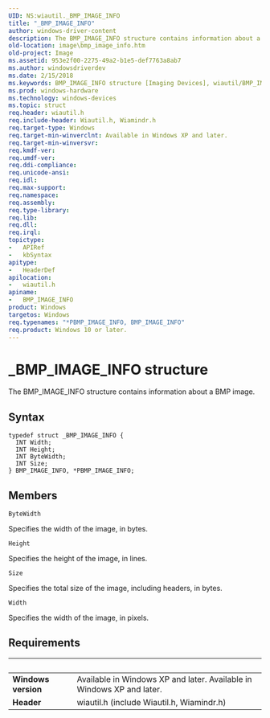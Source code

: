 ```yaml
---
UID: NS:wiautil._BMP_IMAGE_INFO
title: "_BMP_IMAGE_INFO"
author: windows-driver-content
description: The BMP_IMAGE_INFO structure contains information about a BMP image.
old-location: image\bmp_image_info.htm
old-project: Image
ms.assetid: 953e2f00-2275-49a2-b1e5-def7763a8ab7
ms.author: windowsdriverdev
ms.date: 2/15/2018
ms.keywords: BMP_IMAGE_INFO structure [Imaging Devices], wiautil/BMP_IMAGE_INFO, PBMP_IMAGE_INFO, image.bmp_image_info, PBMP_IMAGE_INFO structure pointer [Imaging Devices], wiautil/PBMP_IMAGE_INFO, *PBMP_IMAGE_INFO, BMP_IMAGE_INFO, _BMP_IMAGE_INFO, wiauFncs_b4043c8e-769f-4ab1-9d62-c96dd5d7b487.xml
ms.prod: windows-hardware
ms.technology: windows-devices
ms.topic: struct
req.header: wiautil.h
req.include-header: Wiautil.h, Wiamindr.h
req.target-type: Windows
req.target-min-winverclnt: Available in Windows XP and later.
req.target-min-winversvr: 
req.kmdf-ver: 
req.umdf-ver: 
req.ddi-compliance: 
req.unicode-ansi: 
req.idl: 
req.max-support: 
req.namespace: 
req.assembly: 
req.type-library: 
req.lib: 
req.dll: 
req.irql: 
topictype:
-	APIRef
-	kbSyntax
apitype:
-	HeaderDef
apilocation:
-	wiautil.h
apiname:
-	BMP_IMAGE_INFO
product: Windows
targetos: Windows
req.typenames: "*PBMP_IMAGE_INFO, BMP_IMAGE_INFO"
req.product: Windows 10 or later.
---
```


# _BMP_IMAGE_INFO structure
The BMP_IMAGE_INFO structure contains information about a BMP image.

## Syntax
````
typedef struct _BMP_IMAGE_INFO {
  INT Width;
  INT Height;
  INT ByteWidth;
  INT Size;
} BMP_IMAGE_INFO, *PBMP_IMAGE_INFO;
````

## Members


`ByteWidth`

Specifies the width of the image, in bytes.

`Height`

Specifies the height of the image, in lines.

`Size`

Specifies the total size of the image, including headers, in bytes.

`Width`

Specifies the width of the image, in pixels.


## Requirements
| &nbsp; | &nbsp; |
| ---- |:---- |
| **Windows version** | Available in Windows XP and later. Available in Windows XP and later. |
| **Header** | wiautil.h (include Wiautil.h, Wiamindr.h) |